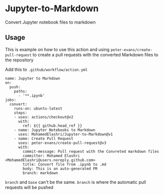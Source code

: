 # Jupyter-to-Markdown
Convert Jupyter notebook files to markdown

## Usage 

This is example on how to use this action and using `peter-evans/create-pull-request` to create a pull requests with the converted Markdown files to the repository

Add this to `.github/workflow/action.yml`



```
name: Jupyter to Markdown
on:
  push:
    paths:
      - '**.ipynb'
jobs:
  convert:
    runs-on: ubuntu-latest
    steps:
    - uses: actions/checkout@v2
      with:
        ref: ${{ github.head_ref }}
    - name: Jupyter Notebooks to Markdown
      uses: MohamedElashri/Jupyter-to-Markdown@v1
    - name: Create Pull Request
      uses: peter-evans/create-pull-request@v3
      with:
        commit-message: Pull request with the Convreted markdown files
        committer: Mohamed Elashri <MohamedElashri@users.noreply.github.com>
        title: Convert file from .ipynb to .md 
        body: This is an auto-generated PR
        branch: markdown
```

`branch` and `base` can't be the same. `branch` is where the automatic pull requests will be pushed
